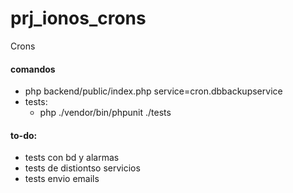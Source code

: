 # prj_ionos_crons
Crons

#### comandos
- php backend/public/index.php service=cron.dbbackupservice
- tests:
    - php ./vendor/bin/phpunit ./tests

#### to-do:
- tests con bd y alarmas
- tests de distiontso servicios
- tests envio emails